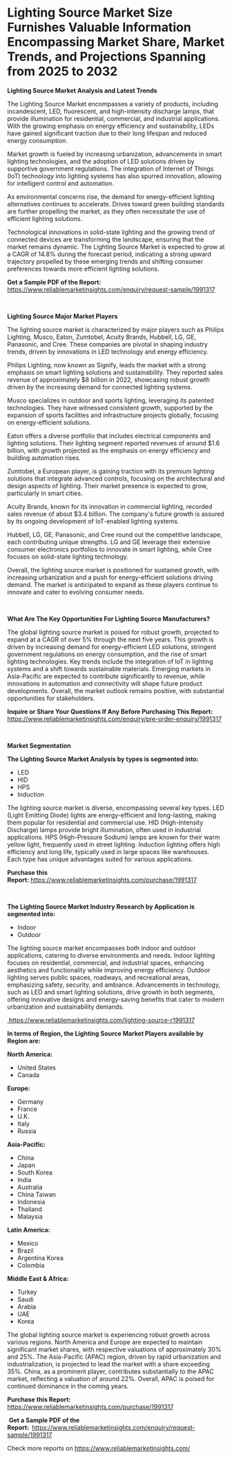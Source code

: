 <p><h1>Lighting Source Market Size Furnishes Valuable Information Encompassing Market Share, Market Trends, and Projections Spanning from 2025 to 2032</h1></p><p><strong>Lighting Source Market Analysis and Latest Trends</strong></p>
<p><p>The Lighting Source Market encompasses a variety of products, including incandescent, LED, fluorescent, and high-intensity discharge lamps, that provide illumination for residential, commercial, and industrial applications. With the growing emphasis on energy efficiency and sustainability, LEDs have gained significant traction due to their long lifespan and reduced energy consumption.</p><p>Market growth is fueled by increasing urbanization, advancements in smart lighting technologies, and the adoption of LED solutions driven by supportive government regulations. The integration of Internet of Things (IoT) technology into lighting systems has also spurred innovation, allowing for intelligent control and automation.</p><p>As environmental concerns rise, the demand for energy-efficient lighting alternatives continues to accelerate. Drives toward green building standards are further propelling the market, as they often necessitate the use of efficient lighting solutions. </p><p>Technological innovations in solid-state lighting and the growing trend of connected devices are transforming the landscape, ensuring that the market remains dynamic. The Lighting Source Market is expected to grow at a CAGR of 14.8% during the forecast period, indicating a strong upward trajectory propelled by these emerging trends and shifting consumer preferences towards more efficient lighting solutions.</p></p>
<p><strong>Get a Sample PDF of the Report:&nbsp;</strong> <a href="https://www.reliablemarketinsights.com/enquiry/request-sample/1991317?utm_campaign=1887&utm_medium=2&utm_source=Github&utm_content=ia&utm_term=17022025&utm_id=lighting-source">https://www.reliablemarketinsights.com/enquiry/request-sample/1991317</a></p>
<p>&nbsp;</p>
<p><strong>Lighting Source Major Market Players</strong></p>
<p><p>The lighting source market is characterized by major players such as Philips Lighting, Musco, Eaton, Zumtobel, Acuity Brands, Hubbell, LG, GE, Panasonic, and Cree. These companies are pivotal in shaping industry trends, driven by innovations in LED technology and energy efficiency.</p><p>Philips Lighting, now known as Signify, leads the market with a strong emphasis on smart lighting solutions and sustainability. They reported sales revenue of approximately $8 billion in 2022, showcasing robust growth driven by the increasing demand for connected lighting systems.</p><p>Musco specializes in outdoor and sports lighting, leveraging its patented technologies. They have witnessed consistent growth, supported by the expansion of sports facilities and infrastructure projects globally, focusing on energy-efficient solutions.</p><p>Eaton offers a diverse portfolio that includes electrical components and lighting solutions. Their lighting segment reported revenues of around $1.6 billion, with growth projected as the emphasis on energy efficiency and building automation rises.</p><p>Zumtobel, a European player, is gaining traction with its premium lighting solutions that integrate advanced controls, focusing on the architectural and design aspects of lighting. Their market presence is expected to grow, particularly in smart cities.</p><p>Acuity Brands, known for its innovation in commercial lighting, recorded sales revenue of about $3.4 billion. The company's future growth is assured by its ongoing development of IoT-enabled lighting systems.</p><p>Hubbell, LG, GE, Panasonic, and Cree round out the competitive landscape, each contributing unique strengths. LG and GE leverage their extensive consumer electronics portfolios to innovate in smart lighting, while Cree focuses on solid-state lighting technology.</p><p>Overall, the lighting source market is positioned for sustained growth, with increasing urbanization and a push for energy-efficient solutions driving demand. The market is anticipated to expand as these players continue to innovate and cater to evolving consumer needs.</p></p>
<p>&nbsp;</p>
<p><strong>What Are The Key Opportunities For Lighting Source Manufacturers?</strong></p>
<p><p>The global lighting source market is poised for robust growth, projected to expand at a CAGR of over 5% through the next five years. This growth is driven by increasing demand for energy-efficient LED solutions, stringent government regulations on energy consumption, and the rise of smart lighting technologies. Key trends include the integration of IoT in lighting systems and a shift towards sustainable materials. Emerging markets in Asia-Pacific are expected to contribute significantly to revenue, while innovations in automation and connectivity will shape future product developments. Overall, the market outlook remains positive, with substantial opportunities for stakeholders.</p></p>
<p><strong>Inquire or Share Your Questions If Any Before Purchasing This Report:</strong> <a href="https://www.reliablemarketinsights.com/enquiry/pre-order-enquiry/1991317?utm_campaign=1887&utm_medium=2&utm_source=Github&utm_content=ia&utm_term=17022025&utm_id=lighting-source">https://www.reliablemarketinsights.com/enquiry/pre-order-enquiry/1991317</a></p>
<p>&nbsp;</p>
<p><strong>Market Segmentation</strong></p>
<p><strong>The Lighting Source Market Analysis by types is segmented into:</strong></p>
<p><ul><li>LED</li><li>HID</li><li>HPS</li><li>Induction</li></ul></p>
<p><p>The lighting source market is diverse, encompassing several key types. LED (Light Emitting Diode) lights are energy-efficient and long-lasting, making them popular for residential and commercial use. HID (High-Intensity Discharge) lamps provide bright illumination, often used in industrial applications. HPS (High-Pressure Sodium) lamps are known for their warm yellow light, frequently used in street lighting. Induction lighting offers high efficiency and long life, typically used in large spaces like warehouses. Each type has unique advantages suited for various applications.</p></p>
<p><strong>Purchase this Report:&nbsp;</strong><a href="https://www.reliablemarketinsights.com/purchase/1991317?utm_campaign=1887&utm_medium=2&utm_source=Github&utm_content=ia&utm_term=17022025&utm_id=lighting-source">https://www.reliablemarketinsights.com/purchase/1991317</a></p>
<p>&nbsp;</p>
<p><strong>The Lighting Source Market Industry Research by Application is segmented into:</strong></p>
<p><ul><li>Indoor</li><li>Outdoor</li></ul></p>
<p><p>The lighting source market encompasses both indoor and outdoor applications, catering to diverse environments and needs. Indoor lighting focuses on residential, commercial, and industrial spaces, enhancing aesthetics and functionality while improving energy efficiency. Outdoor lighting serves public spaces, roadways, and recreational areas, emphasizing safety, security, and ambiance. Advancements in technology, such as LED and smart lighting solutions, drive growth in both segments, offering innovative designs and energy-saving benefits that cater to modern urbanization and sustainability demands.</p></p>
<p><a href="https://www.reliablemarketinsights.com/lighting-source-r1991317?utm_campaign=1887&utm_medium=2&utm_source=Github&utm_content=ia&utm_term=17022025&utm_id=lighting-source">&nbsp;https://www.reliablemarketinsights.com/lighting-source-r1991317</a></p>
<p><strong>In terms of Region, the Lighting Source Market Players available by Region are:</strong></p>
<p>
    <p> <strong> North America: </strong>
        <ul>
            <li>United States</li>
            <li>Canada</li>
        </ul>
        </p> 
    <p> <strong> Europe: </strong>
        <ul>
            <li>Germany</li>
            <li>France</li>
            <li>U.K.</li>
            <li>Italy</li>
            <li>Russia</li>
        </ul>
        </p> 
    <p> <strong> Asia-Pacific: </strong>
        <ul>
            <li>China</li>
            <li>Japan</li>
            <li>South Korea</li>
            <li>India</li>
            <li>Australia</li>
            <li>China Taiwan</li>
            <li>Indonesia</li>
            <li>Thailand</li>
            <li>Malaysia</li>
        </ul>
        </p> 
    <p> <strong> Latin America: </strong>
        <ul>
            <li>Mexico</li>
            <li>Brazil</li>
            <li>Argentina Korea</li>
            <li>Colombia</li>
        </ul>
        </p> 
    <p> <strong> Middle East & Africa: </strong>
        <ul>
            <li>Turkey</li>
            <li>Saudi</li>
            <li>Arabia</li>
            <li>UAE</li>
            <li>Korea</li>
        </ul>
    </p>
    </p>
<p><p>The global lighting source market is experiencing robust growth across various regions. North America and Europe are expected to maintain significant market shares, with respective valuations of approximately 30% and 25%. The Asia-Pacific (APAC) region, driven by rapid urbanization and industrialization, is projected to lead the market with a share exceeding 35%. China, as a prominent player, contributes substantially to the APAC market, reflecting a valuation of around 22%. Overall, APAC is poised for continued dominance in the coming years.</p></p>
<p><strong>Purchase this Report: </strong><a href="https://www.reliablemarketinsights.com/purchase/1991317?utm_campaign=1887&utm_medium=2&utm_source=Github&utm_content=ia&utm_term=17022025&utm_id=lighting-source">https://www.reliablemarketinsights.com/purchase/1991317</a></p>
<p>&nbsp;<strong>Get a Sample PDF of the Report:&nbsp;&nbsp;</strong><a href="https://www.reliablemarketinsights.com/enquiry/request-sample/1991317?utm_campaign=1887&utm_medium=2&utm_source=Github&utm_content=ia&utm_term=17022025&utm_id=lighting-source">https://www.reliablemarketinsights.com/enquiry/request-sample/1991317</a></p>
<p><strong></strong></p>
<p>Check more reports on <a href="https://www.reliablemarketinsights.com/?utm_campaign=1887&utm_medium=2&utm_source=Github&utm_content=ia&utm_term=17022025&utm_id=lighting-source">https://www.reliablemarketinsights.com/</a></p>